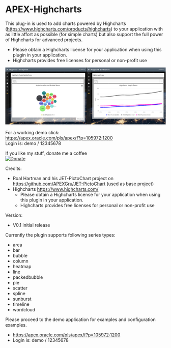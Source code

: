 # APEX-Highcharts

This plug-in is used to add charts powered by Highcharts (https://www.highcharts.com/products/highcharts) to your application with as little affort as possible (for simple charts) but also support the full power of Highcharts for advanced projects.
* Please obtain a Highcharts license for your application when using this plugin in your application.
* Highcharts provides free licenses for personal or non-profit use

![Screenshot](screenshot.png)

For a working demo click:  
https://apex.oracle.com/pls/apex/f?p=105972:1200  
Login is: demo / 12345678


If you like my stuff, donate me a coffee  
[![Donate](https://img.shields.io/badge/Donate-PayPal-green.svg)](https://paypal.me/rhinterndorfer)

Credits:
*  Roal Hartman and his JET-PictoChart project on https://github.com/APEXGru/JET-PictoChart (used as base project)
*  Highcharts https://www.highcharts.com/
   * Please obtain a Highcharts license for your application when using this plugin in your application.
   * Highcharts provides free licenses for personal or non-profit use


Version:
*  V0.1 initial release

Currently the plugin supports following series types:
*  area
*  bar
*  bubble
*  column
*  heatmap
*  line
*  packedbubble
*  pie
*  scatter
*  spline
*  sunburst
*  timeline
*  wordcloud

Please proceed to the demo application for examples and configuration examples.
*  https://apex.oracle.com/pls/apex/f?p=105972:1200
*  Login is: demo / 12345678